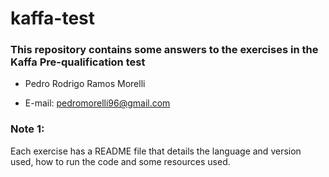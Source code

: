 # kaffa-test
### This repository contains some answers to the exercises in the Kaffa Pre-qualification test 

- Pedro Rodrigo Ramos Morelli

- E-mail: pedromorelli96@gmail.com

### Note 1: 
Each exercise has a README file that details the language and version used, how to run the code and some resources used.







